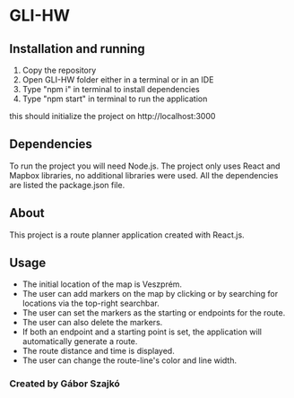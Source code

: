 # GLI-HW

## Installation and running

1. Copy the repository
2. Open GLI-HW folder either in a terminal or in an IDE
3. Type "npm i" in terminal to install dependencies
4. Type "npm start" in terminal to run the application

this should initialize the project on http://localhost:3000

## Dependencies

To run the project you will need Node.js.
The project only uses React and Mapbox libraries, no additional libraries were used.
All the dependencies are listed the package.json file.

## About

This project is a route planner application created with React.js.

## Usage

- The initial location of the map is Veszprém.
- The user can add markers on the map by clicking or by searching for locations via the top-right searchbar.
- The user can set the markers as the starting or endpoints for the route.
- The user can also delete the markers.
- If both an endpoint and a starting point is set, the application will automatically generate a route.
- The route distance and time is displayed.
- The user can change the route-line's color and line width.

### Created by Gábor Szajkó
